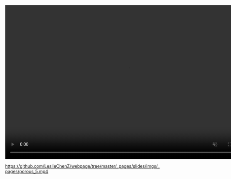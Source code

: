 <video controls="" width="800" height="500" muted="" loop="" autoplay="">
<source src="[https://github.com/LeslieChenZ/webpage/tree/master/_pages/slides/Imgs/_pages/porous_5.mp4](https://github.com/LeslieChenZ/webpage/tree/master/_pages/slides/Imgs/_pages/porous_5.mp4" type="video/mp4">
</video>

https://github.com/LeslieChenZ/webpage/tree/master/_pages/slides/Imgs/_pages/porous_5.mp4
